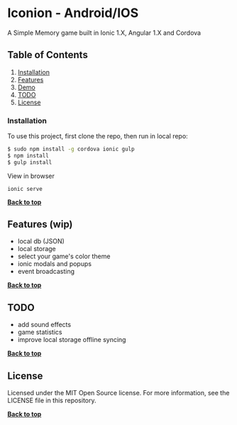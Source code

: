 # Iconion - Android/IOS

A Simple Memory game built in Ionic 1.X, Angular 1.X and Cordova

## Table of Contents

1. [Installation](#installation)
2. [Features](#features)
3. [Demo](#demo)
4. [TODO](#todo)
5. [License](#license)


### Installation
To use this project, first clone the repo, then run in local repo:
```bash
$ sudo npm install -g cordova ionic gulp
$ npm install
$ gulp install
```

View in browser

```
ionic serve
```

**[Back to top](#table-of-contents)**


## Features (wip)
* local db (JSON)
* local storage
* select your game's color theme
* ionic modals and popups
* event broadcasting

**[Back to top](#table-of-contents)**

## TODO
* add sound effects
* game statistics
* improve local storage offline syncing

**[Back to top](#table-of-contents)**

## License

Licensed under the MIT Open Source license. For more information, see the LICENSE file in this repository.

**[Back to top](#table-of-contents)**








